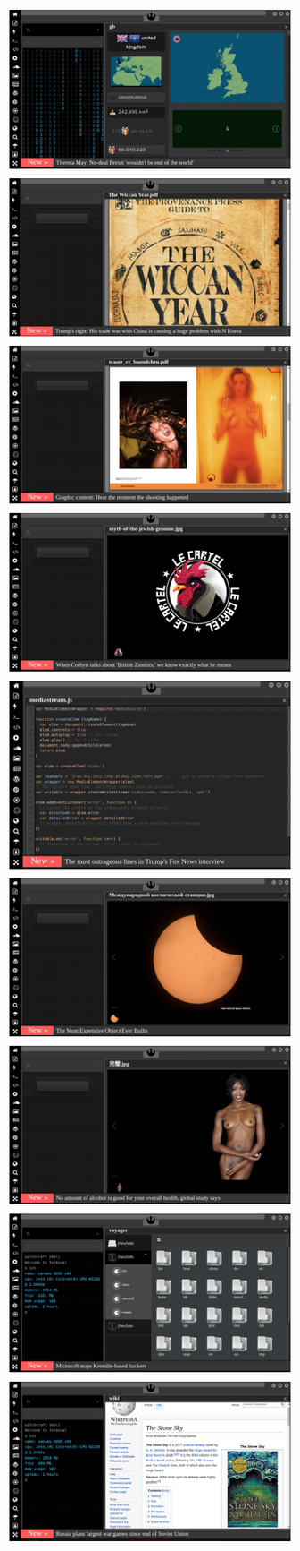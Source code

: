 
[![Image](brexit.png)](https://www.youtube.com/watch?v=nJKwNuqozDw)

<!-- 
bkz hadi kızlar bilimsel entry girin de okuyak
https://www.uludagsozluk.com/k/s%C3%B6zl%C3%BCk-k%C4%B1zlar%C4%B1n%C4%B1n-bilimsel-entry-girememesi/&w=bg
bkz türklerin hagi ve alex dışında uzman olduğu konular ne sorunsalı
https://www.uludagsozluk.com/k/bilimsel-entry-vs-magazinsel-entry/ bkz hagi vs alex
bkz kamalıstların hagi mi alex mi döngüsü
https://eksisozluk.com/hagi-mi-alex-mi-sergen-mi--5797390
bkz kamalıstların küfr etikten sonra futbolculara güzellmeye geçmesi
https://www.uludagsozluk.com/k/alex-de-souza/&w=bg
bkz gışdarın chp ye yabışması 
bkz atacücüke laf etme sebepsiz ananı sikerun şerefsiz
bkz ercüment ovalının dornaz alfayı türk gençliğe armağan etmesi
bkz atacücünün xiomi yi türk gençliğine armağan etmesi
bkz millet hizmet beklerken gışdarın osura osura uyuması
bkz her türlü boku yiyip türklüğü yüceltebilirsiniz - mka
bkz türklükten aldığım tadı hiç bişeydan alamadım - mka
bkz türklük çok süper bişidir öyle süper bişidir ki her boku yedirtir adama -mka
bkz muhtaç olduğun pedofili nekrofili her türlü pislik dmarlarındaki asil kandadır
bkz türklük nekrofili pedofili dinlemez illebet nekrofili kalır - mka
bkz trafikte yaya görünce gaza basmak üstüne araba sürmek türklüğün yüceliğidir - mka
https://www.uludagsozluk.com/k/akit-tv-de-pedofili-skandal%C4%B1/&w=bg bkz pedofili türklüğün yadıdır -mka
https://www.uludagsozluk.com/k/mustafa-kemal-atat%C3%BCrk/&w=gd bkz türklükten aldığı tadı başka bişeyden alamamak
https://www.uludagsozluk.com/k/oytunkaran-%C4%B1n-yazar-oldu%C4%9Fu-s%C3%B6zl%C3%BCkte-yazmak/&w=bg adam haklı evet
-->

![Image](wiccanyear.png)


[![Image](hearthemoment.png)](http://www.taschen-transfer.com/media/downloads/teaser_ce_buendchen.pdf)

[![Image](myth-of-the-jewish-genome.png)](https://www.merriam-webster.com/dictionary/chromatic)

![Image](mediasource.png)

![Image](ISS.png)

[![Image](完璧.png)](https://www.ibm.com/developerworks/jp/aix/library/au-errnovariable/index.html)

![Image](voyager.png)

![Image](stone-sky.png)


